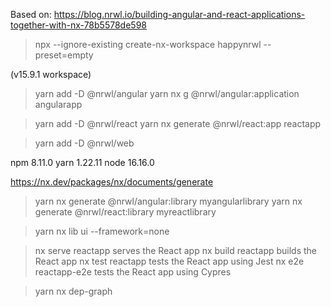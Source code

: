 Based on: https://blog.nrwl.io/building-angular-and-react-applications-together-with-nx-78b5578de598

> npx --ignore-existing create-nx-workspace happynrwl --preset=empty

  (v15.9.1 workspace)

> yarn add -D @nrwl/angular
> yarn nx g @nrwl/angular:application angularapp


> yarn add -D @nrwl/react
> yarn nx generate @nrwl/react:app reactapp 

> yarn add -D @nrwl/web

npm 8.11.0
yarn 1.22.11
node 16.16.0

https://nx.dev/packages/nx/documents/generate

> yarn nx generate @nrwl/angular:library myangularlibrary
> yarn nx generate @nrwl/react:library myreactlibrary

> yarn nx lib ui --framework=none

> nx serve reactapp       serves the React app
> nx build reactapp       builds the React app
> nx test reactapp        tests the React app using Jest
> nx e2e reactapp-e2e     tests the React app using Cypres

> yarn nx dep-graph

